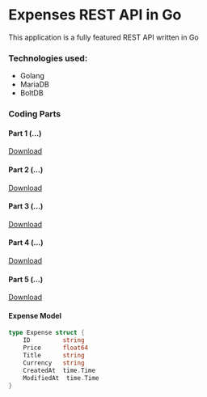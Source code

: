 # Expenses REST API in Go

This application is a fully featured REST API written in Go

### Technologies used:

- Golang
- MariaDB
- BoltDB

### Coding Parts

#### Part 1 (...)
[Download]()

#### Part 2 (...)
[Download]()

#### Part 3 (...)
[Download]()

#### Part 4 (...)
[Download]()

#### Part 5 (...)
[Download]()

#### Expense Model

```go
type Expense struct {
	ID         string
	Price      float64
	Title      string
    Currency   string
	CreatedAt  time.Time
	ModifiedAt  time.Time
}
```
